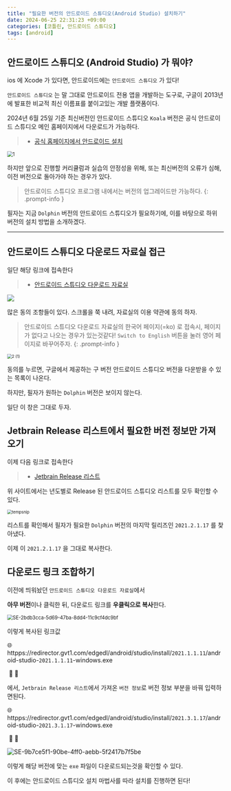 ```yaml
---
title: "필요한 버전의 안드로이드 스튜디오(Android Studio) 설치하기"
date: 2024-06-25 22:31:23 +09:00
categories: [코틀린, 안드로이드 스튜디오]
tags: [android]
---
```


## 안드로이드 스튜디오 (Android Studio) 가 뭐야?

ios 에 Xcode 가 있다면, 안드로이드에는 `안드로이드 스튜디오` 가 있다!

`안드로이드 스튜디오` 는 말 그대로 안드로이드 전용 앱을 개발하는 도구로, 구글이 2013년에 발표한 비교적 최신 이름표를 붙이고있는 개발 플랫폼이다.

2024년 6월 25일 기준 최신버전인 안드로이드 스튜디오 `Koala` 버전은 공식 안드로이드 스튜디오 메인 홈페이지에서 다운로드가 가능하다.

> * [공식 홈페이지에서 안드로이드 설치](https://developer.android.com/studio?hl=ko)

<img src="../images/2024-06-25/2024-06-25-테스트/1.PNG" alt="1" style="zoom:80%;" />

하지만 앞으로 진행할 커리큘럼과 실습의 안정성을 위해, 또는 최신버전의 오류가 심해, 이전 버전으로 돌아가야 하는 경우가 있다.

> 안드로이드 스튜디오 프로그램 내에서는 버전의 업그레이드만 가능하다.
{: .prompt-info }



필자는 지금 `Dolphin` 버전의 안드로이드 스튜디오가 필요하기에, 이를 바탕으로 하위 버전의 설치 방법을 소개하겠다.



___



## **안드로이드 스튜디오 다운로드 자료실 접근**

일단 해당 링크에 접속한다

> * [안드로이드 스튜디오 다운로드 자료실](https://developer.android.com/studio/archive)


![](../images/2024-06-25/2024-06-25-테스트/2.PNG)

많은 동의 조항들이 있다. 스크롤을 쭉 내려, 자료실의 이용 약관에 동의 하자.


> 안드로이드 스튜디오 다운로드 자료실의 한국어 페이지(=ko) 로 접속시, 페이지가 없다고 나오는 경우가 있는것같다! `Switch to English` 버튼을 눌러 영어 페이지로 바꾸어주자.
{: .prompt-info }




<img src="../images/2024-06-25/2024-06-25-테스트/2 (1).PNG" alt="2 (1)" style="zoom:67%;" />



동의를 누르면, 구글에서 제공하는 구 버전 안드로이드 스튜디오 버전을 다운받을 수 있는 목록이 나온다.

하지만, 필자가 원하는 `Dolphin` 버전은 보이지 않는다.

일단 이 창은 그대로 두자.



## ﻿**Jetbrain Release 리스트에서 필요한 버전 정보만 가져오기**

이제 다음 링크로 접속한다

> * [Jetbrain Release 리스트](https://plugins.jetbrains.com/docs/intellij/android-studio-releases-list.html#2024)

위 사이트에서는 년도별로 Release 된 안드로이드 스튜디오 리스트를 모두 확인할 수 있다.

<img src="../images/2024-06-25/2024-06-25-테스트/tempsnip.png" alt="tempsnip" style="zoom:67%;" />



리스트를 확인해서 필자가 필요한 `Dolphin` 버전의 마지막 릴리즈인 `2021.2.1.17`  를 찾아냈다.

이제 이 `2021.2.1.17` 을 그대로 복사한다.



## **다운로드 링크 조합하기**

이전에 띄워놨던 `안드로이드 스튜디오 다운로드 자료실`에서

**아무 버전**이나 클릭한 뒤, 다운로드 링크를 **우클릭으로 복사**한다.

<img src="../images/2024-06-25/2024-06-25-테스트/SE-2bdb3cca-5d69-47ba-8dd4-11c9cf4dc9bf.png" alt="SE-2bdb3cca-5d69-47ba-8dd4-11c9cf4dc9bf" style="zoom:80%;" />

이렇게 복사된 링크값


🌐 httpps://redirector.gvt1.com/edgedl/android/studio/install/`2021.1.1.11`/android-studio-`2021.1.1.11`-windows.exe

​                                                                                                                       🔺                                                 🔺

에서, `Jetbrain Release 리스트`에서 가져온 `버전 정보`로 버전 정보 부분을 바꿔 입력하면된다.




🌐 httpps://redirector.gvt1.com/edgedl/android/studio/install/`2021.3.1.17`/android-studio-`2021.3.1.17`-windows.exe

​                                                                                                                       🔺                                                 🔺




![SE-9b7ce5f1-90be-4ff0-aebb-5f2417b7f5be](../images/2024-06-25/2024-06-25-테스트/SE-9b7ce5f1-90be-4ff0-aebb-5f2417b7f5be.png)

이렇게 해당 버전에 맞는 `exe` 파일이 다운로드되는것을 확인할 수 있다.

이 후에는 안드로이드 스튜디오 설치 마법사를 따라 설치를 진행하면 된다!